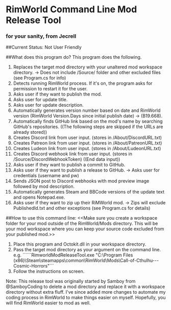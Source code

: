 # RimWorld Command Line Mod Release Tool
### for your sanity, from Jecrell

##Current Status: Not User Friendly

##What does this program do?
This program does the following.
1. Replaces the target mod directory with your unaltered mod workspace directory.
   -> Does not include /Source/ folder and other excluded files (see Program.cs for info)
2. Detects running RimWorld process. If it's on, the program asks for permission to restart it for the user.
3. Asks user if they want to publish the mod.
4. Asks user for update title.
5. Asks user for update description.
6. Automatically generates version number based on date and RimWorld version (RimWorld Version.Days since initial publish date) -> (B19.668).
7. Automatically finds GitHub link based on the mod's name by searching GitHub's repositories.
((The following steps are skipped if the URLs are already stored))
8. Creates Discord link from user input. (stores in <ModWorkspaceDir>/About/DiscordURL.txt)
9. Creates Patreon link from user input. (stores in <ModWorkspaceDir>/About/PatreonURL.txt)
10. Creates Ludeon link from user input. (stores in <ModWorkspaceDir>/About/LudeonURL.txt)
11. Creates Discord webhook link from user input. (stores in <ModWorkspaceDir>/Source/DiscordWebhookToken)
((End data input))
12. Asks user if they want to publish a commit to GitHub.
13. Asks user if they want to publish a release to GitHub.
	-> Asks user for credentials (username and pw)
14. Sends JSON post to Discord webhooks with mod preview image followed by mod description.
15. Automatically generates Steam and BBCode versions of the update text and opens Notepad.exe.
16. Asks user if they want to zip up their RiMWorld mod.
	-> Zips will exclude PublishedId.txt and other exceptions (see Program.cs for details)


##How to use this command line:
<<Make sure you create a workspace folder for your mod outside of the RimWorld/Mods directory. This will be your mod workspace where you can keep your source code excluded from your published mod.>>
1. Place this program and Octokit.dll in your workspace directory.
2. Pass the target mod directory as your argument on the command line.
  e.g.
  ``````RimworldModReleaseTool.exe "C:\Program Files (x86)\Steam\steamapps\common\RimWorld\Mods\Call-of-Cthulhu---Cosmic-Horrors"```
3. Follow the instructions on screen.

Note: This release tool was originally started by Samboy from @SamboyCoding to delete a mod directory and replace it with a workspace directory without extra fluff. I've since added more changes to automate my coding process in RimWorld to make things easier on myself. Hopefully, you will find RimWorld easier to mod as well.
